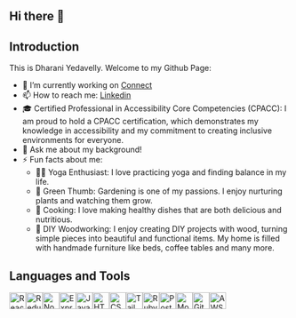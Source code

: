 ## Hi there 👋

Introduction
---------------
This is Dharani Yedavelly. Welcome to my Github Page:

* 🔭 I’m currently working on [Connect](https://github.com/dyedavelly/connect)
* 📫 How to reach me: [Linkedin](https://www.linkedin.com/in/dharaniy/)
* 🎓 Certified Professional in Accessibility Core Competencies (CPACC): I am proud to hold a CPACC certification, which demonstrates my knowledge in accessibility and my commitment to creating inclusive 
     environments for everyone.
* 💬 Ask me about my background!
* ⚡ Fun facts about me:
    - 🧘‍♀️ Yoga Enthusiast: I love practicing yoga and finding balance in my life.
    - 🌱 Green Thumb: Gardening is one of my passions. I enjoy nurturing plants and watching them grow.
    - 🥗 Cooking: I love making healthy dishes that are both delicious and nutritious.
    - 🔨 DIY Woodworking: I enjoy creating DIY projects with wood, turning simple pieces into beautiful and functional items. My home is filled with handmade furniture like beds, coffee tables and many more.

Languages and Tools
---------------
<div style="display:flex;">
    <img src="https://cdn.jsdelivr.net/npm/devicon/icons/react/react-original.svg" alt="React.js" width="30" height="30">
    <img src="https://cdn.jsdelivr.net/npm/devicon/icons/redux/redux-original.svg" alt="Redux" width="30" height="30">
    <img src="https://cdn.jsdelivr.net/npm/devicon/icons/nodejs/nodejs-original.svg" alt="Node.js" width="30" height="30">
    <img src="https://cdn.jsdelivr.net/npm/devicon/icons/express/express-original.svg" alt="Express" width="30" height="30">
    <img src="https://cdn.jsdelivr.net/npm/devicon/icons/javascript/javascript-original.svg" alt="JavaScript" width="30" height="30">
    <img src="https://cdn.jsdelivr.net/npm/devicon/icons/html5/html5-original.svg" alt="HTML" width="30" height="30">
    <img src="https://cdn.jsdelivr.net/npm/devicon/icons/css3/css3-original.svg" alt="CSS" width="30" height="30">
    <img src="https://cdn.jsdelivr.net/npm/devicon/icons/tailwindcss/tailwindcss-original.svg" alt="Tailwind CSS" width="30" height="30">
    <img src="https://cdn.jsdelivr.net/npm/devicon/icons/rails/rails-original-wordmark.svg" alt="Ruby on Rails" width="30" height="30">
    <img src="https://cdn.jsdelivr.net/npm/devicon/icons/postgresql/postgresql-original.svg" alt="PostgreSQL" width="30" height="30">
    <img src="https://cdn.jsdelivr.net/npm/devicon/icons/mongodb/mongodb-original.svg" alt="MongoDB" width="30" height="30">
    <img src="https://cdn.jsdelivr.net/npm/devicon/icons/github/github-original.svg" alt="GitHub" width="30" height="30">
    <img src="https://cdn.jsdelivr.net/npm/devicon/icons/amazonwebservices/amazonwebservices-original-wordmark.svg" alt="AWS" width="30" height="30">
</div>
